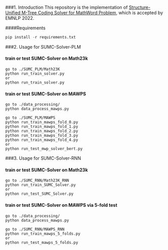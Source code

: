 ###1. Introduction
This repository is the implementation of 
[Structure-Unified M-Tree Coding Solver for MathWord Problem](), which is accepted by EMNLP 2022.

####Requirements
```python
pip install -r requirements.txt
```

###2. Usage for SUMC-Solver-PLM
#### train or test SUMC-Solver on Math23k
```
go to ./SUMC_PLM/Math23K
python run_train_solver.py
or 
python run_train_solver.py
```

#### train or test SUMC-Solver on MAWPS
```
go to ./data_processing/
python data_process_mawps.py

go to ./SUMC_PLM/MAWPS
python run_train_mawps_fold_0.py
python run_train_mawps_fold_1.py
python run_train_mawps_fold_2.py
python run_train_mawps_fold_3.py
python run_train_mawps_fold_4.py
or 
python run_test_mwp_solver_bert.py
```

###3. Usage for SUMC-Solver-RNN
#### train or test SUMC-Solver on Math23k
```
go to ./SUMC_RNN/Math23K_RNN
python run_train_SUMC_Solver.py
or 
python run_test_SUMC_Solver.py
```

#### train or test SUMC-Solver on MAWPS via 5-fold test
```
go to ./data_processing/
python data_process_mawps.py

go to ./SUMC_RNN/MAWPS_RNN
python run_train_mawps_5_folds.py
or 
python run_test_mawps_5_folds.py
```